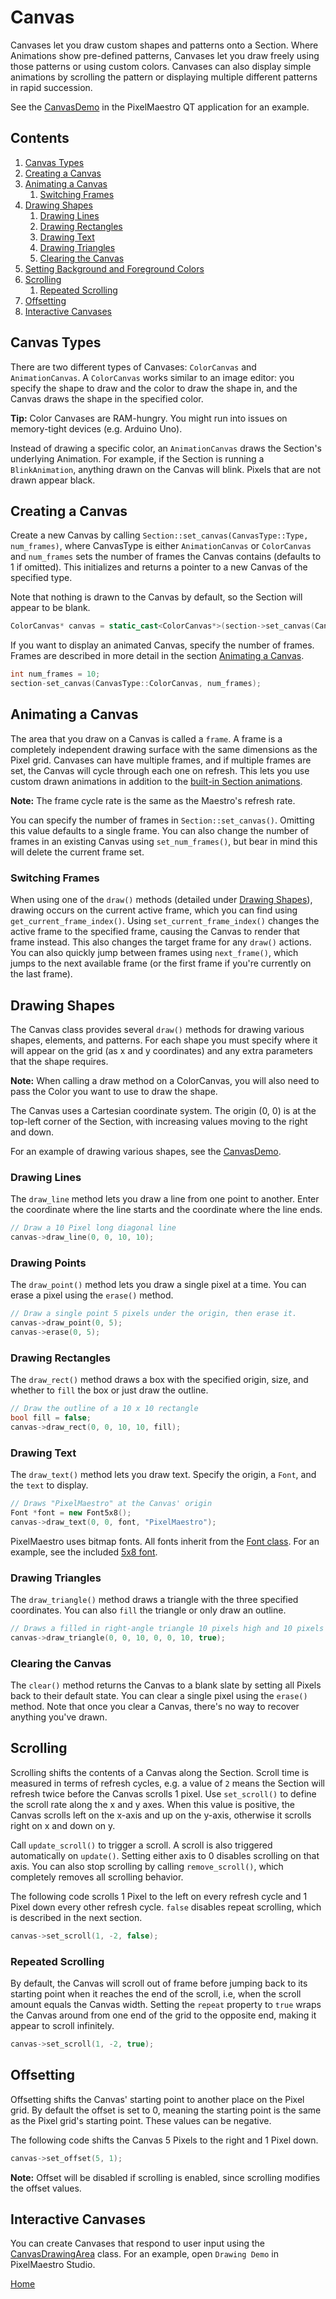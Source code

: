 # Canvas
Canvases let you draw custom shapes and patterns onto a Section. Where Animations show pre-defined patterns, Canvases let you draw freely using those patterns or using custom colors. Canvases can also display simple animations by scrolling the pattern or displaying multiple different patterns in rapid succession.

See the [CanvasDemo](../gui/demo/canvasdemo.cpp) in the PixelMaestro QT application for an example.

## Contents
1. [Canvas Types](#canvas-types)
2. [Creating a Canvas](#creating-a-canvas)
3. [Animating a Canvas](#animating-a-canvas)
	1. [Switching Frames](#switching-frames)
4. [Drawing Shapes](#drawing-shapes)
	1. [Drawing Lines](#drawing-lines)
	2. [Drawing Rectangles](#drawing-rectangles)
	3. [Drawing Text](#drawing-text)
	4. [Drawing Triangles](#drawing-triangles)
	5. [Clearing the Canvas](#clearing-the-canvas)
5. [Setting Background and Foreground Colors](#setting-background-and-foreground-colors)
6. [Scrolling](#scrolling)
	1. [Repeated Scrolling](#repeated-scrolling)
7. [Offsetting](#offsetting)
8. [Interactive Canvases](#interactive-canvases)

## Canvas Types
There are two different types of Canvases: `ColorCanvas` and `AnimationCanvas`. A `ColorCanvas` works similar to an image editor: you specify the shape to draw and the color to draw the shape in, and the Canvas draws the shape in the specified color.

**Tip:** Color Canvases are RAM-hungry. You might run into issues on memory-tight devices (e.g. Arduino Uno).

Instead of drawing a specific color, an `AnimationCanvas` draws the Section's underlying Animation. For example, if the Section is running a `BlinkAnimation`, anything drawn on the Canvas will blink. Pixels that are not drawn appear black.

## Creating a Canvas
Create a new Canvas by calling `Section::set_canvas(CanvasType::Type, num_frames)`, where CanvasType is either `AnimationCanvas` or `ColorCanvas` and `num_frames` sets the number of frames the Canvas contains (defaults to 1 if omitted). This initializes and returns a pointer to a new Canvas of the specified type.

Note that nothing is drawn to the Canvas by default, so the Section will appear to be blank.

```c++
ColorCanvas* canvas = static_cast<ColorCanvas*>(section->set_canvas(CanvasType::ColorCanvas));
```

If you want to display an animated Canvas, specify the number of frames. Frames are described in more detail in the section [Animating a Canvas](#animating-a-canvas).

```c++
int num_frames = 10;
section-set_canvas(CanvasType::ColorCanvas, num_frames);
```

## Animating a Canvas
The area that you draw on a Canvas is called a `frame`. A frame is a completely independent drawing surface with the same dimensions as the Pixel grid. Canvases can have multiple frames, and if multiple frames are set, the Canvas will cycle through each one on refresh. This lets you use custom drawn animations in addition to the [built-in Section animations](animation.md).

**Note:** The frame cycle rate is the same as the Maestro's refresh rate.

You can specify the number of frames in `Section::set_canvas()`. Omitting this value defaults to a single frame. You can also change the number of frames in an existing Canvas using `set_num_frames()`, but bear in mind this will delete the current frame set.

### Switching Frames
When using one of the `draw()` methods (detailed under [Drawing Shapes](#drawing-shapes)), drawing occurs on the current active frame, which you can find using `get_current_frame_index()`. Using `set_current_frame_index()` changes the active frame to the specified frame, causing the Canvas to render that frame instead. This also changes the target frame for any `draw()` actions. You can also quickly jump between frames using `next_frame()`, which jumps to the next available frame (or the first frame if you're currently on the last frame).

## Drawing Shapes
The Canvas class provides several `draw()` methods for drawing various shapes, elements, and patterns. For each shape you must specify where it will appear on the grid (as x and y coordinates) and any extra parameters that the shape requires.

**Note:** When calling a draw method on a ColorCanvas, you will also need to pass the Color you want to use to draw the shape.

The Canvas uses a Cartesian coordinate system. The origin (0, 0) is at the top-left corner of the Section, with increasing values moving to the right and down.

For an example of drawing various shapes, see the [CanvasDemo](../gui/demo/canvasdemo.cpp).

### Drawing Lines
The `draw_line` method lets you draw a line from one point to another. Enter the coordinate where the line starts and the coordinate where the line ends.

```c++
// Draw a 10 Pixel long diagonal line
canvas->draw_line(0, 0, 10, 10);
```

### Drawing Points
The `draw_point()` method lets you draw a single pixel at a time. You can erase a pixel using the `erase()` method.

```c++
// Draw a single point 5 pixels under the origin, then erase it.
canvas->draw_point(0, 5);
canvas->erase(0, 5);
```

### Drawing Rectangles
The `draw_rect()` method draws a box with the specified origin, size, and whether to `fill` the box or just draw the outline.

```c++
// Draw the outline of a 10 x 10 rectangle 
bool fill = false;
canvas->draw_rect(0, 0, 10, 10, fill);
```

### Drawing Text
The `draw_text()` method lets you draw text. Specify the origin, a `Font`, and the `text` to display.

```c++
// Draws "PixelMaestro" at the Canvas' origin
Font *font = new Font5x8();
canvas->draw_text(0, 0, font, "PixelMaestro");
```

PixelMaestro uses bitmap fonts. All fonts inherit from the [Font class](../src/canvas/fonts/font.h). For an example, see the included [5x8 font](../src/canvas/fonts/font5x8.h).

### Drawing Triangles
The `draw_triangle()` method draws a triangle with the three specified coordinates. You can also `fill` the triangle or only draw an outline.

```c++
// Draws a filled in right-angle triangle 10 pixels high and 10 pixels wide
canvas->draw_triangle(0, 0, 10, 0, 0, 10, true);
```

### Clearing the Canvas
The `clear()` method returns the Canvas to a blank slate by setting all Pixels back to their default state. You can clear a single pixel using the `erase()` method. Note that once you clear a Canvas, there's no way to recover anything you've drawn.

## Scrolling
Scrolling shifts the contents of a Canvas along the Section. Scroll time is measured in terms of refresh cycles, e.g. a value of `2` means the Section will refresh twice before the Canvas scrolls 1 pixel. Use `set_scroll()` to define the scroll rate along the x and y axes. When this value is positive, the Canvas scrolls left on the x-axis and up on the y-axis, otherwise it scrolls right on x and down on y.

Call `update_scroll()` to trigger a scroll. A scroll is also triggered automatically on `update()`. Setting either axis to 0 disables scrolling on that axis. You can also stop scrolling by calling `remove_scroll()`, which completely removes all scrolling behavior.

The following code scrolls 1 Pixel to the left on every refresh cycle and 1 Pixel down every other refresh cycle. `false` disables repeat scrolling, which is described in the next section.

```c++
canvas->set_scroll(1, -2, false);
```

### Repeated Scrolling
By default, the Canvas will scroll out of frame before jumping back to its starting point when it reaches the end of the scroll, i.e, when the scroll amount equals the Canvas width. Setting the `repeat` property to `true` wraps the Canvas around from one end of the grid to the opposite end, making it appear to scroll infinitely.

```c++
canvas->set_scroll(1, -2, true);
```

## Offsetting
Offsetting shifts the Canvas' starting point to another place on the Pixel grid. By default the offset is set to 0, meaning the starting point is the same as the Pixel grid's starting point. These values can be negative.

The following code shifts the Canvas 5 Pixels to the right and 1 Pixel down.
```c++
canvas->set_offset(5, 1);
```

**Note:** Offset will be disabled if scrolling is enabled, since scrolling modifies the offset values.

## Interactive Canvases
You can create Canvases that respond to user input using the [CanvasDrawingArea](../gui/drawingarea/canvasdrawingarea.h) class. For an example, open `Drawing Demo` in PixelMaestro Studio.

[Home](README.md)
